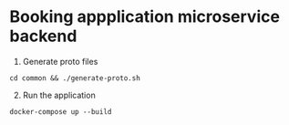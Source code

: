 # Booking appplication microservice backend

1. Generate proto files
```
cd common && ./generate-proto.sh
```

2. Run the application
```
docker-compose up --build
```
